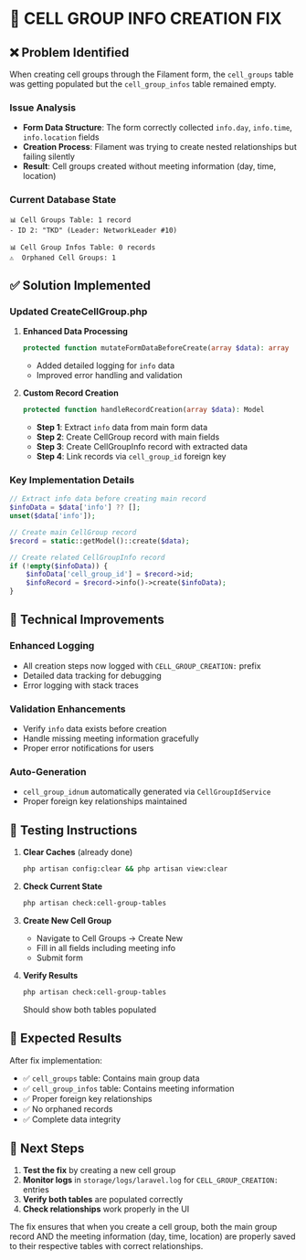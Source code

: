 # 🐛 CELL GROUP INFO CREATION FIX

## ❌ Problem Identified

When creating cell groups through the Filament form, the `cell_groups` table was getting populated but the `cell_group_infos` table remained empty.

### Issue Analysis
- **Form Data Structure**: The form correctly collected `info.day`, `info.time`, `info.location` fields
- **Creation Process**: Filament was trying to create nested relationships but failing silently
- **Result**: Cell groups created without meeting information (day, time, location)

### Current Database State
```
📊 Cell Groups Table: 1 record
- ID 2: "TKD" (Leader: NetworkLeader #10)

📊 Cell Group Infos Table: 0 records
⚠️  Orphaned Cell Groups: 1
```

## ✅ Solution Implemented

### Updated CreateCellGroup.php

1. **Enhanced Data Processing**
   ```php
   protected function mutateFormDataBeforeCreate(array $data): array
   ```
   - Added detailed logging for `info` data
   - Improved error handling and validation

2. **Custom Record Creation**
   ```php
   protected function handleRecordCreation(array $data): Model
   ```
   - **Step 1**: Extract `info` data from main form data
   - **Step 2**: Create CellGroup record with main fields
   - **Step 3**: Create CellGroupInfo record with extracted data
   - **Step 4**: Link records via `cell_group_id` foreign key

### Key Implementation Details

```php
// Extract info data before creating main record
$infoData = $data['info'] ?? [];
unset($data['info']);

// Create main CellGroup record
$record = static::getModel()::create($data);

// Create related CellGroupInfo record
if (!empty($infoData)) {
    $infoData['cell_group_id'] = $record->id;
    $infoRecord = $record->info()->create($infoData);
}
```

## 🔧 Technical Improvements

### Enhanced Logging
- All creation steps now logged with `CELL_GROUP_CREATION:` prefix
- Detailed data tracking for debugging
- Error logging with stack traces

### Validation Enhancements
- Verify `info` data exists before creation
- Handle missing meeting information gracefully
- Proper error notifications for users

### Auto-Generation
- `cell_group_idnum` automatically generated via `CellGroupIdService`
- Proper foreign key relationships maintained

## 🧪 Testing Instructions

1. **Clear Caches** (already done)
   ```bash
   php artisan config:clear && php artisan view:clear
   ```

2. **Check Current State**
   ```bash
   php artisan check:cell-group-tables
   ```

3. **Create New Cell Group**
   - Navigate to Cell Groups → Create New
   - Fill in all fields including meeting info
   - Submit form

4. **Verify Results**
   ```bash
   php artisan check:cell-group-tables
   ```
   Should show both tables populated

## 🎯 Expected Results

After fix implementation:
- ✅ `cell_groups` table: Contains main group data
- ✅ `cell_group_infos` table: Contains meeting information  
- ✅ Proper foreign key relationships
- ✅ No orphaned records
- ✅ Complete data integrity

## 📝 Next Steps

1. **Test the fix** by creating a new cell group
2. **Monitor logs** in `storage/logs/laravel.log` for `CELL_GROUP_CREATION:` entries
3. **Verify both tables** are populated correctly
4. **Check relationships** work properly in the UI

The fix ensures that when you create a cell group, both the main group record AND the meeting information (day, time, location) are properly saved to their respective tables with correct relationships.
